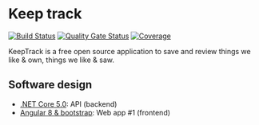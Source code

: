 # Keep track

[![Build Status](https://dev.azure.com/devprofr/open-source/_apis/build/status/keeptrack-ci?branchName=master)](https://dev.azure.com/devprofr/open-source/_build/latest?definitionId=26&branchName=master)
[![Quality Gate Status](https://sonarcloud.io/api/project_badges/measure?project=devpro.keep-track&metric=alert_status)](https://sonarcloud.io/dashboard?id=devpro.keep-track)
[![Coverage](https://sonarcloud.io/api/project_badges/measure?project=devpro.keep-track&metric=coverage)](https://sonarcloud.io/dashboard?id=devpro.keep-track)

KeepTrack is a free open source application to save and review things we like & own, things we like & saw.

## Software design

* [.NET Core 5.0](dotnet/README.md): API (backend)
* [Angular 8 & bootstrap](angular-bootstrap/README.md): Web app #1 (frontend)
